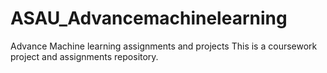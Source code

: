 # ASAU_Advancemachinelearning
Advance Machine learning assignments and projects
This is a coursework project and assignments repository. 
